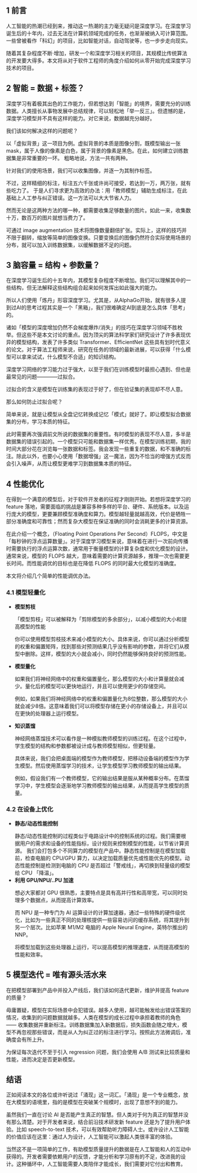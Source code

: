 ## 1 前言
人工智能的热潮已经到来，推动这一热潮的主力毫无疑问是深度学习。在深度学习诞生后的十年内，过去无法在计算机领域完成的任务，也渐渐被纳入可计算范围。一些曾被看作「科幻」的项目，比如智能对话，自动驾驶等，也一步步走向现实。</p>
随着其复杂程度不断·增加，研发一个和深度学习相关的项目，其规模比传统算法的开发要大得多。本文将从对于软件工程师的角度介绍如何从零开始完成深度学习技术的项目。</p>

## 2 智能 = 数据 + 标签？
深度学习有着极其出色的工作能力，但若想达到「智能」的境界，需要充分的训练数据。人类擅长从事物发展中总结规律，可以轻松地「举一反三」。但遗憾的是，深度学习模型并不具有这样的能力。对它来说，数据越充分越好。</p>
我们该如何解决这样的问题呢？</p>
以「虚拟背景」这一项目为例。虚拟背景的本质是图像分割，既模型输出一张 mask，属于人像的像素是白色，属于背景的像素是黑色。在此，如何建立训练数据集是非常重要的一环。
粗略地说，方法一共有两种。</p>
针对我们的使用场景，我们可以收集图像，并逐一为其制作标签。</p>
不过，这样精细的标注，标注五六千张或许尚可接受，若达到一万，两万张，就有些吃力了。
于是人们寻求更为高效的办法：用「教师模型」辅助生成标注，在此基础上人工参与纠正错误。这一方法可以大大节省人力。</p>
然而无论是这两种方法的哪一种，都需要收集足够数量的图片。如此一来，收集数十万，数百万的图片就想当费力了。</p>
可通过 image augmentation 技术将图像数量翻倍扩张。实际上，这样的技巧并不限于翻转，缩放等简单的图像变换。只要变换后的图像仍然符合实际使用场景的分布，就可以加入训练数据集，以缓解数据不足的问题。

## 3 脑容量 = 结构 + 参数量？
在深度学习诞生后的十五年内，其模型复杂程度不断增加。我们可以理解其中的一些结构，但无法解释这些结构组合起来如何发挥出如此强大的能力。</p>
所以人们使用「炼丹」形容深度学习。尤其是，从AlphaGo开始，就有很多人提到过AI的思考过程其实是一个「黑箱」，我们很难确定AI到底是怎么具体「思考」的。</p>
诸如「模型的深度增加仍然不会梯度爆炸/消失」的技巧在深度学习领域不胜枚举。但这些不是本文讨论的重点。因为顶尖的算法科学家们研究设计了许多表现优异的模型结构，发表了许多类似 Transformer、EfficientNet 这些具有划时代意义的论文。对于算法工程师来说，研究在任务的领域的最新进展，可以获得「什么模型可以拿来试试，什么模型不合适」的知识结构。</p>
深度学习网络的学习能力过于强大，以至于我们在训练模型时最担心遇到、但也是最常见的问题————过拟合。</p>
过拟合的含义是模型在训练集的表现过于好了，但在验证集的表现却不尽人意。</p>
那么如何防止过拟合呢？</p>
简单来说，就是让模型从全盘记忆转换成记忆「模式」就好了。即让模型拟合数据集的分布，学习本质的特征。</p>
此时需要再次强调前文所说的数据集的重要性。有时模型的表现不尽人意，多半是数据集的错误引起的。一个模型只可能和数据集一样优秀。在模型训练初期，我的时间大部分花在浏览每一张数据和标签。我会发现一些重复的数据，和不准确的标注。除此以外，也要小心使用「数据增强」这一魔法，因为不恰当的增强方式反而会引入噪声，从而让模型更难学习到数据集本质的特征。

## 4 性能优化
在得到一个满意的模型后，对于软件开发者的征程才刚刚开始。若想将深度学习的 feature 落地，需要面临的挑战是兼容多种多样的平台、硬件、系统版本。以及运行庞大的模型，更要兼顾模型准确度和算力。模型越轻量就越高效，代价是牺牲一部分准确度和可靠性；然而复杂大模型在保证准确的同时会消耗更多的计算资源。</p>
在此介绍一个概念，（Floating Point Operations Per Second）FLOPS，中文是「每秒钟的浮点运算数量」。对于深度学习模型来说，意味着在进行一次前向传播时需要执行的浮点运算次数，通常用于衡量模型的计算复杂度和优化模型的设计。通常来说，模型的   FLOPS 越大，意味着需要的计算资源越多，推理一次也需要更长时间。而性能调优的目标也是在降低 FLOPS 的同时最大化模型的准确度。 </p>
本文将介绍几个简单的性能调优办法。</p>
### 4.1 模型轻量化
- **模型剪枝** </p>

    「模型剪枝」可以被解释为「剪除模型的多余部分」，以减小模型的大小和提高模型的性能</p>
    你可以使用模型剪枝技术来减小模型的大小。具体来说，你可以通过分析模型的权重和偏置矩阵，找到那些对预测结果几乎没有影响的参数，并将它们从模型中删除。这样，模型的大小就会减小，同时仍然能够保持良好的预测性能。</p>
- **模型量化** </p>
    如果我们将神经网络中的权重和偏置量化，那么模型的大小和计算量就会减少。量化后的模型可以更快地运行，并且可以使用更少的存储空间。

    例如，如果我们将神经网络中的权重和偏置量化为8位整数，那么模型的大小就会减少8倍。这意味着我们可以将模型存储在更小的存储设备上，并且可以在更快的处理器上运行模型。
- **知识蒸馏** </p>
    神经网络蒸馏技术可以看作是一种模拟教师模型的训练过程。在这个过程中，学生模型的结构和参数都被设计成与教师模型相似，但更轻量。</p>
    具体来说，我们会把桌面端的模型作为教师模型，把移动设备端的模型作为学生模型。然后使用蒸馏学习的技术，让学生模型学习教师模型的输出结果。</p>
    例如，假设我们有一个教师模型，它的输出结果是服从某种概率分布。在蒸馏学习中，学生模型会逐渐地学习教师模型的输出结果，从而提高学生模型的质量。</p>

### 4.2 在设备上优化
- **静态/动态性能控制** </p>
静态/动态性能控制的过程类似于电路设计中的控制系统的过程。我们需要根据用户的需求和设备的性能指标，设计规则来控制模型的性能，以节省计算资源。
我们会打包多个不同算力的模型在产品中。静态性能控制是在模型加载前，检查电脑的 CPU/GPU 算力，以决定加载质量优先或性能优先的模型。动态性能控制是检测到电脑的 CPU 是否超过「警戒线」，再切换到轻量级的模型给 CPU 「降温」。
- **利用 GPU/NPU/..PU 加速**</p>
想必大家都对 GPU 很熟悉，主要特点是具有高并行性和高带宽，可以同时处理多个数据点，从而提高计算效率。</p>
而 NPU 是一种专门为 AI 运算设计的计算加速器，通过一些特殊的硬件级优化，比如为一些真正不同的处理核提供一些容易访问的缓存系统，将其提升到另一个层次。比如苹果 M1/M2 电脑的 Apple Neural Engine，英特尔推出的 NNP。</p>
将模型加载到这些处理器上运行，可以提高模型的推理速度，从而提高模型的性能和效率。</p>

## 5 模型迭代 = 唯有源头活水来
在把模型部署到产品中并投入产线后，我们该如何迭代更新，维护并提高 feature 的质量？</p>

毋庸置疑，模型在实际场景中会犯错误。越多人使用，越可能触发给出错误答案的情况，收集到的问题数据就越多。人类在模型的成长过程中承担着教师的角色 —— 收集数据并重新标注。训练数据集加入新数据后，损失函数会随之增大，模型不再忽视那些错误，而是从人为纠正过的标注进行学习。按照此方法微调后，准确度会有所上升。</p>
为保证每次迭代不至于引入 regression 问题，我们会使用 A/B 测试来比较质量和性能，进而决定是否更新模型。</p>


## 结语
正如阅读本文的各位或许听说过「涌现」这一词汇。「涌现」是一个专业概念，放在大模型的语境里，指的是模型在突破某个规模时，出现了意想不到的能力。</p>
虽然我们一直在讨论 AI 是否能产生真正的智慧。但人类对于何为真正的智慧并没有那么清楚。对于开发者来说，结合前沿技术研发新 feature 还是为了提升用户体验。比如 speech-to-text 技术，可以有效帮助听力障碍人士。或许设计人工智能的价值应该在这里：通过人为设计，人工智能可以激起人类很丰富的体验。</p>
当然这不是一项简单的工作，有助模型质量提升的数据是在人工智能和人的互动中获得的。开发者需要依赖用户的反馈，才能分析和学习原有的不足，改进我的设计。这种循环中，人工智能需要人类陪伴才能成长，我们需要对它付出和教育。</p>
